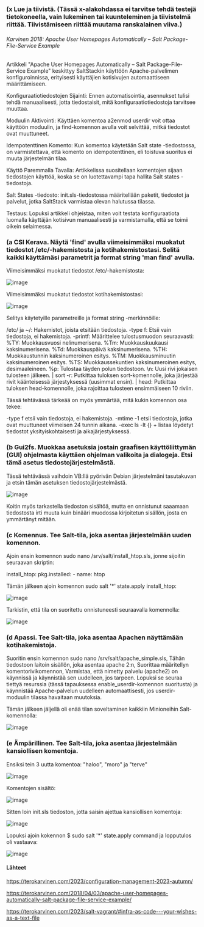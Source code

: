 ### (x  Lue ja tiivistä. (Tässä x-alakohdassa ei tarvitse tehdä testejä tietokoneella, vain lukeminen tai kuunteleminen ja tiivistelmä riittää. Tiivistämiseen riittää muutama ranskalainen viiva.)
###### Karvinen 2018: Apache User Homepages Automatically – Salt Package-File-Service Example
Artikkeli "Apache User Homepages Automatically – Salt Package-File-Service Example" keskittyy SaltStackin käyttöön Apache-palvelimen konfiguroinnissa, erityisesti käyttäjien kotisivujen automaattiseen määrittämiseen.

Konfiguraatiotiedostojen Sijainti:
Ennen automatisointia, asennukset tulisi tehdä manuaalisesti, jotta tiedostaisit, mitä konfiguraatiotiedostoja tarvitsee muuttaa.

Moduulin Aktivointi:
Käyttäen komentoa a2enmod userdir voit ottaa käyttöön moduulin, ja find-komennon avulla voit selvittää, mitkä tiedostot ovat muuttuneet.

Idempotenttinen Komento:
Kun komentoa käytetään Salt state -tiedostossa, on varmistettava, että komento on idempotenttinen, eli toistuva suoritus ei muuta järjestelmän tilaa.

Käyttö Paremmalla Tavalla:
Artikkelissa suositellaan komentojen sijaan tiedostojen käyttöä, koska se on luotettavampi tapa hallita Salt states -tiedostoja.

Salt States -tiedosto:
init.sls-tiedostossa määritellään paketit, tiedostot ja palvelut, jotka SaltStack varmistaa olevan halutussa tilassa.

Testaus:
Lopuksi artikkeli ohjeistaa, miten voit testata konfiguraatiota luomalla käyttäjän kotisivun manuaalisesti ja varmistamalla, että se toimii oikein selaimessa.

### (a CSI Kerava. Näytä 'find' avulla viimeisimmäksi muokatut tiedostot /etc/-hakemistosta ja kotihakemistostasi. Selitä kaikki käyttämäsi parametrit ja format string 'man find' avulla.

 Viimeisimmäksi muokatut tiedostot /etc/-hakemistosta:

![image](https://github.com/vilikaihola/Palvelinten-hallinta/assets/148875596/a9ae24d4-1214-4668-a319-c333ba64494e)

Viimeisimmäksi muokatut tiedostot kotihakemistostasi:

![image](https://github.com/vilikaihola/Palvelinten-hallinta/assets/148875596/1d87fe10-052a-45e5-bfae-ffc84a71f628)

Selitys käytetyille parametreille ja format string -merkinnöille:

/etc/ ja ~/: Hakemistot, joista etsitään tiedostoja.
-type f: Etsii vain tiedostoja, ei hakemistoja.
-printf: Määrittelee tulostusmuodon seuraavasti:
%TY: Muokkausvuosi nelinumerisena.
%Tm: Muokkauskuukausi kaksinumerisena.
%Td: Muokkauspäivä kaksinumerisena.
%TH: Muokkaustunnin kaksinumeroinen esitys.
%TM: Muokkausminuutin kaksinumeroinen esitys.
%TS: Muokkaussekuntien kaksinumeroinen esitys, desimaaleineen.
%p: Tulostaa täyden polun tiedostoon.
\n: Uusi rivi jokaisen tulosteen jälkeen.
| sort -r: Putkittaa tuloksen sort-komennolle, joka järjestää rivit käänteisessä järjestyksessä (uusimmat ensin).
| head: Putkittaa tuloksen head-komennolle, joka rajoittaa tulosteen ensimmäiseen 10 riviin.

Tässä tehtävässä tärkeää on myös ymmärtää, mitä kukin komennon osa tekee:

-type f etsii vain tiedostoja, ei hakemistoja.
-mtime -1 etsii tiedostoja, jotka ovat muuttuneet viimeisen 24 tunnin aikana.
-exec ls -lt {} + listaa löydetyt tiedostot yksityiskohtaisesti ja aikajärjestyksessä.

### (b  Gui2fs. Muokkaa asetuksia jostain graafisen käyttöliittymän (GUI) ohjelmasta käyttäen ohjelman valikoita ja dialogeja. Etsi tämä asetus tiedostojärjestelmästä.

Tässä tehtävässä vaihdoin VB:llä pyörivän Debian järjestelmäni tasutakuvan ja etsin tämän asetuksen tiedostojärjestelmästä. 

![image](https://github.com/vilikaihola/Palvelinten-hallinta/assets/148875596/2f9f77a8-7f33-4f86-a946-f0287f3601e6)

Koitin myös tarkastella tiedoston sisältöä, mutta en onnistunut saaamaan tiedostosta irti muuta kuin binääri muodossa kirjoitetun sisällön, josta en ymmärtänyt mitään.
### (c  Komennus. Tee Salt-tila, joka asentaa järjestelmään uuden komennon.


Ajoin ensin komennon sudo nano /srv/salt/install_htop.sls, jonne sijoitin seuraavan skriptin:

install_htop:
  pkg.installed:
    - name: htop

Tämän jälkeen ajoin komennon sudo salt '*' state.apply install_htop: 

![image](https://github.com/vilikaihola/Palvelinten-hallinta/assets/148875596/6ac4fd60-3bd6-41eb-8ab6-f29c11275bd1)

 Tarkistin, että tila on suoritettu onnistuneesti seuraavalla komennolla:

 ![image](https://github.com/vilikaihola/Palvelinten-hallinta/assets/148875596/045346f4-e705-49c1-9931-c7b172908e63)

### (d Apassi. Tee Salt-tila, joka asentaa Apachen näyttämään kotihakemistoja.

Suoritin ensin komennon sudo nano /srv/salt/apache_simple.sls, Tähän tiedostoon laitoin sisällön, joka asentaa apache 2:n, Suorittaa määritellyn komentorivikomennon, Varmistaa, että nimetty palvelu (apache2) on käynnissä ja käynnistää sen uudelleen, jos tarpeen. Lopuksi se seuraa tiettyä resurssia (tässä tapauksessa enable_userdir-komennon suoritusta) ja käynnistää Apache-palvelun uudelleen automaattisesti, jos userdir-moduulin tilassa havaitaan muutoksia. 

Tämän jälkeen jäljellä oli enää tilan soveltaminen kaikkiin Minioneihin Salt-komennolla:

![image](https://github.com/vilikaihola/Palvelinten-hallinta/assets/148875596/a671dee1-1516-4fc1-b58d-4f2de162674f)


### (e Ämpärillinen. Tee Salt-tila, joka asentaa järjestelmään kansiollisen komentoja.

Ensiksi tein 3 uutta komentoa: "haloo", "moro" ja "terve"

![image](https://github.com/vilikaihola/Palvelinten-hallinta/assets/148875596/4e5237a3-07a1-4a99-859a-d86b9dead8e7)

Komentojen sisältö:

![image](https://github.com/vilikaihola/Palvelinten-hallinta/assets/148875596/cce8ad5f-bf88-4986-b533-8ab9e754392f)

Sitten loin init.sls tiedoston, jotta saisin ajettua kansiollisen komentoja:

![image](https://github.com/vilikaihola/Palvelinten-hallinta/assets/148875596/f06159c9-0d33-4c4c-82b5-d68a3e67d009)

Lopuksi ajoin kokennon $ sudo salt '*' state.apply command ja lopputulos oli vastaava:


![image](https://github.com/vilikaihola/Palvelinten-hallinta/assets/148875596/144d1d95-2224-4249-9eeb-f425b6cf7999)

#### Lähteet

https://terokarvinen.com/2023/configuration-management-2023-autumn/

https://terokarvinen.com/2018/04/03/apache-user-homepages-automatically-salt-package-file-service-example/

https://terokarvinen.com/2023/salt-vagrant/#infra-as-code---your-wishes-as-a-text-file

